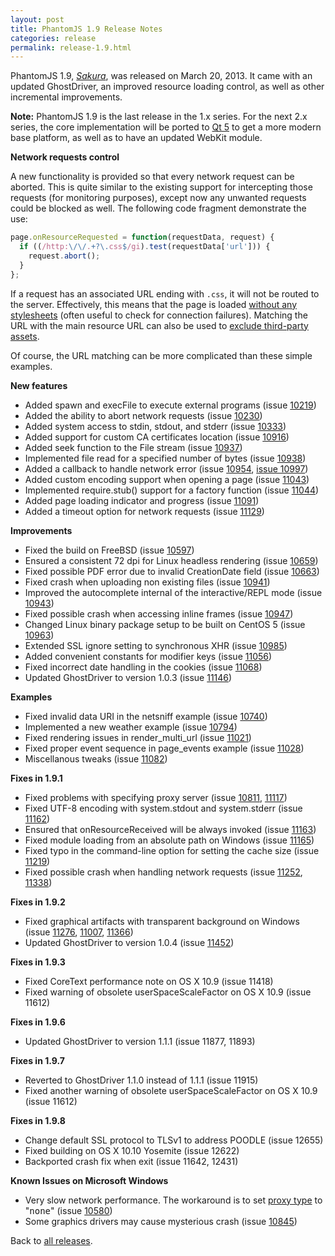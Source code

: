 ```yaml
---
layout: post
title: PhantomJS 1.9 Release Notes
categories: release
permalink: release-1.9.html
---
```


PhantomJS 1.9, _[Sakura](release-names.html)_, was released on March 20, 2013. It came with an updated GhostDriver,
an improved resource loading control, as well as other incremental improvements.

**Note:** PhantomJS 1.9 is the last release in the 1.x series. For the next 2.x series, the core implementation will be
ported to [Qt 5](http://qt-project.org/doc/qt-5.0/qtdoc/qt5-intro.html) to get a more modern base platform,
as well as to have an updated WebKit module.

**Network requests control**

A new functionality is provided so that every network request can be aborted. This is quite similar to the existing
support for intercepting those requests (for monitoring purposes), except now any unwanted requests could be blocked as well.
The following code fragment demonstrate the use:

```javascript
page.onResourceRequested = function(requestData, request) {
  if ((/http:\/\/.+?\.css$/gi).test(requestData['url'])) {
    request.abort();
  }
};
```

If a request has an associated URL ending with `.css`, it will not be routed to the server. Effectively,
this means that the page is loaded [without any stylesheets](http://ariya.ofilabs.com/2013/06/capturing-web-page-without-stylesheets.html)
(often useful to check for connection failures). Matching the URL with the main resource URL can also be used to
[exclude third-party assets](http://ariya.ofilabs.com/2013/06/web-page-without-external-resources.html).

Of course, the URL matching can be more complicated than these simple examples.

**New features**

*   Added spawn and execFile to execute external programs (issue [10219](https://github.com/ariya/phantomjs/issues/10219))
*   Added the ability to abort network requests (issue [10230](https://github.com/ariya/phantomjs/issues/10230))
*   Added system access to stdin, stdout, and stderr (issue [10333](https://github.com/ariya/phantomjs/issues/10333))
*   Added support for custom CA certificates location (issue [10916](https://github.com/ariya/phantomjs/issues/10916))
*   Added seek function to the File stream (issue [10937](https://github.com/ariya/phantomjs/issues/10937))
*   Implemented file read for a specified number of bytes (issue [10938](https://github.com/ariya/phantomjs/issues/10938))
*   Added a callback to handle network error (issue [10954](https://github.com/ariya/phantomjs/issues/10954),  [issue 10997](https://github.com/ariya/phantomjs/issues/10997))
*   Added custom encoding support when opening a page (issue [11043](https://github.com/ariya/phantomjs/issues/11043))
*   Implemented require.stub() support for a factory function (issue [11044](https://github.com/ariya/phantomjs/issues/11044))
*   Added page loading indicator and progress (issue [11091](https://github.com/ariya/phantomjs/issues/11091))
*   Added a timeout option for network requests (issue [11129](https://github.com/ariya/phantomjs/issues/11129))

**Improvements**

*   Fixed the build on FreeBSD (issue [10597](https://github.com/ariya/phantomjs/issues/10597))
*   Ensured a consistent 72 dpi for Linux headless rendering (issue [10659](https://github.com/ariya/phantomjs/issues/10659))
*   Fixed possible PDF error due to invalid CreationDate field (issue [10663](https://github.com/ariya/phantomjs/issues/10663))
*   Fixed crash when uploading non existing files (issue [10941](https://github.com/ariya/phantomjs/issues/10941))
*   Improved the autocomplete internal of the interactive/REPL mode (issue [10943](https://github.com/ariya/phantomjs/issues/10943))
*   Fixed possible crash when accessing inline frames (issue [10947](https://github.com/ariya/phantomjs/issues/10947))
*   Changed Linux binary package setup to be built on CentOS 5 (issue [10963](https://github.com/ariya/phantomjs/issues/10963))
*   Extended SSL ignore setting to synchronous XHR (issue [10985](https://github.com/ariya/phantomjs/issues/10985))
*   Added convenient constants for modifier keys (issue [11056](https://github.com/ariya/phantomjs/issues/11056))
*   Fixed incorrect date handling in the cookies (issue [11068](https://github.com/ariya/phantomjs/issues/11068))
*   Updated GhostDriver to version 1.0.3 (issue [11146](https://github.com/ariya/phantomjs/issues/11146))

**Examples**

*   Fixed invalid data URI in the netsniff example (issue [10740](https://github.com/ariya/phantomjs/issues/10740))
*   Implemented a new weather example (issue [10794](https://github.com/ariya/phantomjs/issues/10794))
*   Fixed rendering issues in render_multi_url (issue [11021](https://github.com/ariya/phantomjs/issues/11021))
*   Fixed proper event sequence in page_events example (issue [11028](https://github.com/ariya/phantomjs/issues/11028))
*   Miscellanous tweaks (issue [11082](https://github.com/ariya/phantomjs/issues/11082))

**Fixes in 1.9.1**

*   Fixed problems with specifying proxy server (issue [10811](https://github.com/ariya/phantomjs/issues/10811), [11117](https://github.com/ariya/phantomjs/issues/11117))
*   Fixed UTF-8 encoding with system.stdout and system.stderr (issue [11162](https://github.com/ariya/phantomjs/issues/11162))
*   Ensured that onResourceReceived will be always invoked (issue [11163](https://github.com/ariya/phantomjs/issues/11163))
*   Fixed module loading from an absolute path on Windows (issue [11165](https://github.com/ariya/phantomjs/issues/11165))
*   Fixed typo in the command-line option for setting the cache size (issue [11219](https://github.com/ariya/phantomjs/issues/11219))
*   Fixed possible crash when handling network requests (issue [11252](https://github.com/ariya/phantomjs/issues/11252), [11338](https://github.com/ariya/phantomjs/issues/11338))

**Fixes in 1.9.2**

*   Fixed graphical artifacts with transparent background on Windows (issue [11276](https://github.com/ariya/phantomjs/issues/11276), [11007](https://github.com/ariya/phantomjs/issues/11007), [11366](https://github.com/ariya/phantomjs/issues/11366))
*   Updated GhostDriver to version 1.0.4 (issue [11452](https://github.com/ariya/phantomjs/issues/11452))

**Fixes in 1.9.3**

* Fixed CoreText performance note on OS X 10.9 (issue 11418)
* Fixed warning of obsolete userSpaceScaleFactor on OS X 10.9 (issue 11612)

**Fixes in 1.9.6**

* Updated GhostDriver to version 1.1.1 (issue 11877, 11893)

**Fixes in 1.9.7**

* Reverted to GhostDriver 1.1.0 instead of 1.1.1 (issue 11915)
* Fixed another warning of obsolete userSpaceScaleFactor on OS X 10.9 (issue 11612)

**Fixes in 1.9.8**

* Change default SSL protocol to TLSv1 to address POODLE (issue 12655)
* Fixed building on OS X 10.10 Yosemite (issue 12622)
* Backported crash fix when exit (issue 11642, 12431)


**Known Issues on Microsoft Windows**

*   Very slow network performance. The workaround is to set [proxy type](https://github.com/ariya/phantomjs/wiki/API-Reference#wiki-command-line-options) to &quot;<tt>none</tt>&quot; (issue [10580](https://github.com/ariya/phantomjs/issues/10580))
*   Some graphics drivers may cause mysterious crash (issue [10845](https://github.com/ariya/phantomjs/issues/10845))

Back to [all releases](releases.html).
